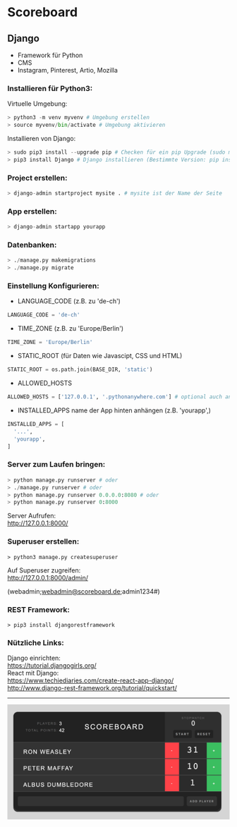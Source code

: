 # Scoreboard

## Django

- Framework für Python
- CMS
- Instagram, Pinterest, Artio, Mozilla

### Installieren für Python3:

Virtuelle Umgebung:
``` python
> python3 -m venv myvenv # Umgebung erstellen
> source myvenv/bin/activate # Umgebung aktivieren
```

Installieren von Django:
``` python
> sudo pip3 install --upgrade pip # Checken für ein pip Upgrade (sudo mit -H flag möglich)
> pip3 install Django # Django installieren (Bestimmte Version: pip install Django==2.0.3)
```

### Project erstellen:
``` python
> django-admin startproject mysite . # mysite ist der Name der Seite
```

### App erstellen:
``` python
> django-admin startapp yourapp
```

### Datenbanken:
``` python
> ./manage.py makemigrations
> ./manage.py migrate
```

### Einstellung Konfigurieren:
- LANGUAGE_CODE (z.B. zu 'de-ch')
``` python
LANGUAGE_CODE = 'de-ch'
```
- TIME_ZONE (z.B. zu 'Europe/Berlin')
``` python
TIME_ZONE = 'Europe/Berlin'
```
- STATIC_ROOT (für Daten wie Javascipt, CSS und HTML)
``` python
STATIC_ROOT = os.path.join(BASE_DIR, 'static')
```
- ALLOWED_HOSTS
``` python
ALLOWED_HOSTS = ['127.0.0.1', '.pythonanywhere.com'] # optional auch andere wie Heroku
```
- INSTALLED_APPS name der App hinten anhängen (z.B. 'yourapp',)
```python
INSTALLED_APPS = [
  '...',
  'yourapp',
]
```

### Server zum Laufen bringen:
``` python
> python manage.py runserver # oder
> ./manage.py runserver # oder
> python manage.py runserver 0.0.0.0:8080 # oder
> python manage.py runserver 0:8000
```
Server Aufrufen:  
http://127.0.0.1:8000/

### Superuser erstellen:
```
> python3 manage.py createsuperuser
```
Auf Superuser zugreifen:  
http://127.0.0.1:8000/admin/

(webadmin;webadmin@scoreboard.de;admin1234#)

### REST Framework:
```
> pip3 install djangorestframework
```

### Nützliche Links:
Django einrichten:  
https://tutorial.djangogirls.org/  
React mit Django:  
https://www.techiediaries.com/create-react-app-django/  
http://www.django-rest-framework.org/tutorial/quickstart/  

------------------------------

![alt text](Scoreboard.jpg)
